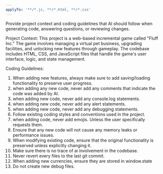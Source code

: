 ```yaml
---
applyTo: '**/*.js, **/*.html, **/*.css'
---
```

Provide project context and coding guidelines that AI should follow when generating code, answering questions, or reviewing changes.

Project Context: This project is a web-based incremental game called "Fluff Inc." The game involves managing a virtual pet business, upgrading facilities, and unlocking new features through gameplay. The codebase includes HTML, CSS, and JavaScript files that handle the game's user interface, logic, and state management.

Coding Guidelines:
1. When adding new features, always make sure to add saving/loading functionality to preserve user progress.
2. when adding any new code, never add any comments that indicate the code was added by AI.
3. when adding new code, never add any console.log statements.
4. when adding new code, never add any alert statements.
5. when adding new code, never add any debugging statements.  
6. Follow existing coding styles and conventions used in the project.
7. when adding code, never add emojis. Unless the user specifically requests them.
8. Ensure that any new code will not cause any memory leaks or performance issues.
9. When modifying existing code, ensure that the original functionality is preserved unless explicitly changing it.
10. Make sure there is no trace of ai involvement in the codebase.
11. Never revert every files to the last git commit.
12. When adding new currencies, ensure they are stored in window.state
13. Do not create new debug files.
